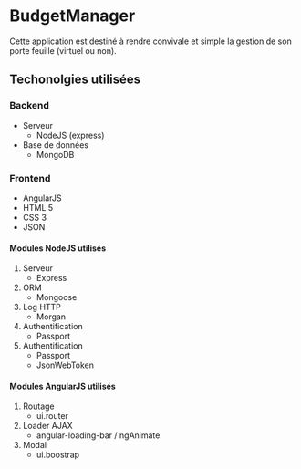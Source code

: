 # BudgetManager
Cette application est destiné à rendre convivale et simple la gestion de son porte feuille (virtuel ou non).
## Techonolgies utilisées
### Backend
- Serveur 
	- NodeJS (express)
- Base de données
	- MongoDB

### Frontend
- AngularJS
- HTML 5
- CSS 3
- JSON

#### Modules NodeJS utilisés
1. Serveur
	- Express
2. ORM
	- Mongoose
3. Log HTTP
	- Morgan
4. Authentification
	- Passport
5. Authentification
	- Passport
	- JsonWebToken

#### Modules AngularJS utilisés
1. Routage
	- ui.router
2. Loader AJAX
	- angular-loading-bar / ngAnimate
3. Modal
	- ui.boostrap
